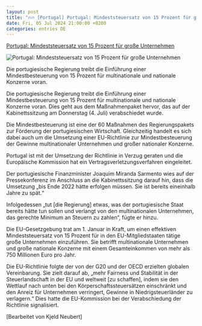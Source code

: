 ```yaml
---
layout: post
title: "🔥🔥 [Portugal] Portugal: Mindeststeuersatz von 15 Prozent für große Unternehmen"
date: Fri, 05 Jul 2024 21:00:00 +0200
categories: entries DE
---
```

[Portugal: Mindeststeuersatz von 15 Prozent für große Unternehmen](https://www.euractiv.de/section/europa-kompakt/news/portugal-mindeststeuersatz-von-15-prozent-fuer-grosse-unternehmen/)

![Portugal: Mindeststeuersatz von 15 Prozent für große Unternehmen](https://www.euractiv.de/wp-content/uploads/sites/4/2024/07/shutterstock_2477651903-800x450.jpg)

Die portugiesische Regierung treibt die Einführung einer Mindestbesteuerung von 15 Prozent für multinationale und nationale Konzerne voran.

Die portugiesische Regierung treibt die Einführung einer Mindestbesteuerung von 15 Prozent für multinationale und nationale Konzerne voran. Dies geht aus dem Maßnahmenpaket hervor, das auf der Kabinettssitzung am Donnerstag (4. Juli) verabschiedet wurde.

Die Mindestbesteuerung ist eine der 60 Maßnahmen des Regierungspakets zur Förderung der portugiesischen Wirtschaft. Gleichzeitig handelt es sich dabei auch um die Umsetzung einer EU-Richtlinie zur Mindestbesteuerung der Gewinne multinationaler Unternehmen und großer nationaler Konzerne.

Portugal ist mit der Umsetzung der Richtlinie in Verzug geraten und die Europäische Kommission hat ein Vertragsverletzungsverfahren eingeleitet.

Der portugiesische Finanzminister Joaquim Miranda Sarmento wies auf der Pressekonferenz im Anschluss an die Kabinettssitzung darauf hin, dass die Umsetzung „bis Ende 2022 hätte erfolgen müssen. Sie ist bereits eineinhalb Jahre zu spät.“

Infolgedessen „tut [die Regierung] etwas, was der portugiesische Staat bereits hätte tun sollen und verlangt von den multinationalen Unternehmen, das gerechte Minimum an Steuern zu zahlen“, fügte er hinzu.

Die EU-Gesetzgebung trat am 1. Januar in Kraft, um einen effektiven Mindeststeuersatz von 15 Prozent für in den EU-Mitgliedstaaten tätige große Unternehmen einzuführen. Sie betrifft multinationale Unternehmen und große nationale Konzerne mit einem Gesamteinkommen von mehr als 750 Millionen Euro pro Jahr.

Die EU-Richtlinie folgte der von der G20 und der OECD erzielten globalen Vereinbarung. Sie zielt darauf ab, „mehr Fairness und Stabilität in der Steuerlandschaft in der EU und weltweit [zu schaffen], indem sie den Wettlauf nach unten bei den Körperschaftssteuersätzen einschränkt und den Anreiz für Unternehmen verringert, Gewinne in Niedrigsteuerländer zu verlagern.“ Dies hatte die EU-Kommission bei der Verabschiedung der Richtlinie signalisiert.

[Bearbeitet von Kjeld Neubert]

